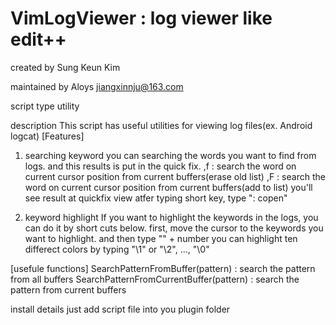 # VimLogViewer : log viewer like edit++ 

created by
Sung Keun Kim

maintained by
Aloys jiangxinnju@163.com
 
script type
utility
 
description
This script has useful utilities for viewing log files(ex. Android logcat) 
[Features] 
1. searching keyword 
you can searching the words you want to find from logs. and this results is put in the quick fix. 
,f          : search the word on current cursor position from current buffers(erase old list) 
,F         : search the word on current cursor position from current buffers(add to list) 
you'll see result at quickfix view atfer typing short key, type ": copen" 

2. keyword highlight 
If you want to highlight the keywords in the logs, you can do it by short cuts below. 
first, move the cursor to the keywords you want to highlight. and then type "\" + number 
you can highlight ten differect colors by typing "\1" or "\2", ..., "\0"   

[usefule functions] 
SearchPatternFromBuffer(pattern)            : search the pattern from all buffers 
SearchPatternFromCurrentBuffer(pattern) : search the pattern from current buffers
 
install details
just add script file into you plugin folder